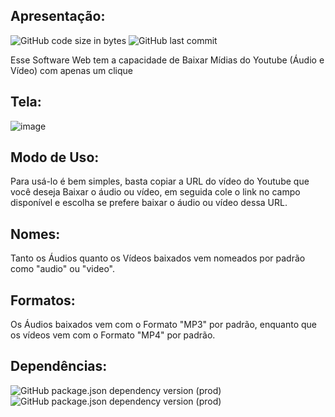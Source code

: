 ## Apresentação:
![GitHub code size in bytes](https://img.shields.io/github/languages/code-size/ViniciusBarnabe2019/Download-Video-Youtube?label=Tamanho%20do%20Repositorio)
![GitHub last commit](https://img.shields.io/github/last-commit/ViniciusBarnabe2019/Download-Video-Youtube?label=%C3%9Altimo%20Commit%20)

Esse Software Web tem a capacidade de Baixar Mídias do Youtube (Áudio e Vídeo) com apenas um clique

## Tela:
![image](https://user-images.githubusercontent.com/55303217/216520072-59def5d2-b738-483f-ae6d-bdf946f05742.png)

## Modo de Uso:
Para usá-lo é bem simples, basta copiar a URL do vídeo do Youtube que você deseja Baixar o áudio ou vídeo, em seguida cole o link no campo disponível e escolha se prefere baixar o áudio ou vídeo dessa URL.

## Nomes:
Tanto os Áudios quanto os Vídeos baixados vem nomeados por padrão como "audio" ou "video".

## Formatos:
Os Áudios baixados vem com o Formato "MP3" por padrão, enquanto que os vídeos vem com o Formato "MP4" por padrão.

## Dependências:
![GitHub package.json dependency version (prod)](https://img.shields.io/github/package-json/dependency-version/ViniciusBarnabe2019/Download-Video-Youtube/express)
![GitHub package.json dependency version (prod)](https://img.shields.io/github/package-json/dependency-version/ViniciusBarnabe2019/Download-Video-Youtube/ytdl-core)
